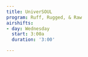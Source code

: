 ```yaml
---
title: UniverSOUL
program: Ruff, Rugged, & Raw
airshifts:
- day: Wednesday
  start: 3:00a
  duration: '3:00'

---
```

